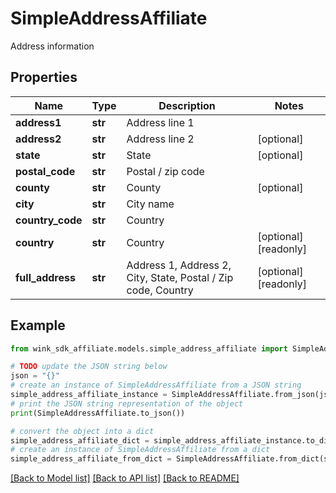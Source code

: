 # SimpleAddressAffiliate

Address information

## Properties

Name | Type | Description | Notes
------------ | ------------- | ------------- | -------------
**address1** | **str** | Address line 1 | 
**address2** | **str** | Address line 2 | [optional] 
**state** | **str** | State | [optional] 
**postal_code** | **str** | Postal / zip code | 
**county** | **str** | County | [optional] 
**city** | **str** | City name | 
**country_code** | **str** | Country | 
**country** | **str** | Country | [optional] [readonly] 
**full_address** | **str** | Address 1, Address 2, City, State, Postal / Zip code, Country | [optional] [readonly] 

## Example

```python
from wink_sdk_affiliate.models.simple_address_affiliate import SimpleAddressAffiliate

# TODO update the JSON string below
json = "{}"
# create an instance of SimpleAddressAffiliate from a JSON string
simple_address_affiliate_instance = SimpleAddressAffiliate.from_json(json)
# print the JSON string representation of the object
print(SimpleAddressAffiliate.to_json())

# convert the object into a dict
simple_address_affiliate_dict = simple_address_affiliate_instance.to_dict()
# create an instance of SimpleAddressAffiliate from a dict
simple_address_affiliate_from_dict = SimpleAddressAffiliate.from_dict(simple_address_affiliate_dict)
```
[[Back to Model list]](../README.md#documentation-for-models) [[Back to API list]](../README.md#documentation-for-api-endpoints) [[Back to README]](../README.md)


